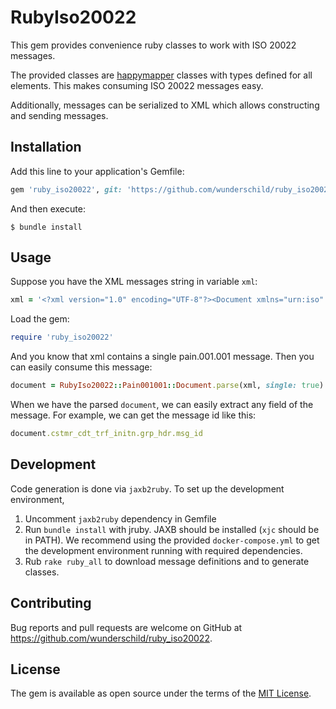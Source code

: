 # RubyIso20022

This gem provides convenience ruby classes to work with ISO 20022 messages.

The provided classes are [happymapper](https://github.com/mvz/happymapper) classes
with types defined for all elements. This makes consuming ISO 20022 messages
easy.

Additionally, messages can be serialized to XML which allows constructing and sending messages.

## Installation

Add this line to your application's Gemfile:

```ruby
gem 'ruby_iso20022', git: 'https://github.com/wunderschild/ruby_iso20022'
```

And then execute:

    $ bundle install

## Usage

Suppose you have the XML messages string in variable `xml`:
```ruby
xml = '<?xml version="1.0" encoding="UTF-8"?><Document xmlns="urn:iso"...'
```

Load the gem:
```ruby
require 'ruby_iso20022'
```

And you know that xml contains a single pain.001.001 message. Then you can easily consume
this message:
```ruby
document = RubyIso20022::Pain001001::Document.parse(xml, single: true)
```

When we have the parsed `document`, we can easily extract any field of the message.
For example, we can get the message id like this:
```ruby
document.cstmr_cdt_trf_initn.grp_hdr.msg_id
```

## Development

Code generation is done via `jaxb2ruby`. To set up the development environment,
1. Uncomment `jaxb2ruby` dependency in Gemfile
2. Run `bundle install` with jruby. JAXB should be installed (`xjc` should be in PATH).
   We recommend using the provided `docker-compose.yml` to get the development environment
   running with required dependencies.
3. Rub `rake ruby_all` to download message definitions and to generate classes.

## Contributing

Bug reports and pull requests are welcome on GitHub at https://github.com/wunderschild/ruby_iso20022.

## License

The gem is available as open source under the terms of the [MIT License](https://opensource.org/licenses/MIT).

